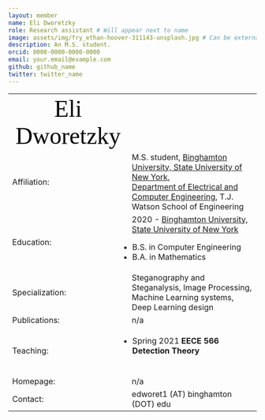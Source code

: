 ```yaml
---
layout: member
name: Eli Dworetzky
role: Research assistant # Will appear next to name
image: assets/img/fry_ethan-hoover-311143-unsplash.jpg # Can be external link
description: An M.S. student.
orcid: 0000-0000-0000-0000
email: your.email@example.com
github: github_name
twitter: twitter_name
---
```


<table width="100%">
	<tr align="center">
		<!--<td class="foto"><img src="images/Yassine_Yousfi_LRES_cropped.jpg" width="200" alt="Dworetzky"/></td> <!-- insert your picture file name -->
		<td class="name"><font face="ZapfDingbats" color="black" size=18>Eli Dworetzky</font> </td> <!-- I will replace this with your name -->
	</tr>
	<tr class="list">
		<td class="list_left">Affiliation:</td>
		<td class="list_right">
			M.S. student, <a href="http://www.binghamton.edu">Binghamton University, State University of New York</a>, </br><a href="http://ece.binghamton.edu">Department of Electrical and Computer Engineering</a>, T.J. Watson School of Engineering
		</td>
	</tr>
	<tr class="list">
		<td class="list_left">Education:</td>
		<td class="list_right">
			2020 - <a href="http://www.binghamton.edu">Binghamton University, State University of New York</a><br />
			<ul class="top" style="padding-left: 1px;">
			<li>
				B.S. in Computer Engineering
			</li>
			<li>
				B.A. in Mathematics 
			</li>
		</td>
	</tr>
	<tr class="list">
		<td class="list_left">Specialization:</td>
		<td class="list_right">
                    Steganography and Steganalysis, Image Processing, Machine Learning systems, Deep Learning design
		</td>
	</tr>
	<tr class="list">
		<td class="list_left">Publications:</td>
		<td class="list_right">
		n/a
		<!--
		<b>2021</b><br />
		<ul class="top" style="padding-left: 1px;">
		<li>
			<b>How to Pretrain for Steganalysis</b>, J. Butora, Y. Yousfi, J. Fridrich, <i>9th IH&MMSec. Workshop, Brussels, Belgium, June 22-25, 2021.</i>
			<br /><a href="http://www.ws.binghamton.edu/fridrich/Research/IN-pretraining-6.pdf"><img src="images/pdf2.gif" alt="pdf"/>[pdf]</a>
		</li><br />
		<li>
			<b>Improving EfficientNet for JPEG Steganalysis</b>, Y. Yousfi, J. Butora, J. Fridrich, C. F. Tsang, <i>9th IH&MMSec. Workshop, Brussels, Belgium, June 22-25, 2021.</i>
			<br /><a href="http://www.ws.binghamton.edu/fridrich/Research/11_SURGERIES_v8_preprint.pdf"><img src="images/pdf2.gif" alt="pdf"/>[pdf]</a>
		</li><br /></ul>
			<b>2020</b><br />
		<ul class="top" style="padding-left: 1px;">
		<li>
			<b>ImageNet Pre-trained CNN Models for JPEG Steganalysis</b>, Y. Yousfi, J. Butora, J. Fridrich, E. Khvedchenya <i>IEEE WIFS, New York, NY, December 6-11, 2020.</i>
			<br /><a href="http://www.ws.binghamton.edu/fridrich/Research/Alaska-2-Revised.pdf"><img src="images/pdf2.gif" alt="pdf"/>[pdf]</a>
			<br /><font color="red">2nd place at the ALASKA II steganalysis kaggle</font>
		</li><br />
		<li>
			<b>Successive Information Bottleneck and applications in Deep Learning</b>, Y. Yousfi, E. Akyol <i>ASILOMAR Conference on Signals, Systems and Computers 2020.</i>
			<br /><a href="https://yassineyousfi.github.io/assets/pdf/asilomar_20_preprint.pdf"><img src="images/pdf2.gif" alt="pdf"/>[pdf]</a>
		</li><br /> -->
		</ul>
		</td>
	</tr>
	<tr class="list">
		<td class="list_left">Teaching:</td>		
		<td class="list_right">
		<ul class="top" style="padding-left: 1px;">
		<li>
			Spring 2021 <b>EECE 566 Detection Theory</b>
		</li><br />
	<tr class="list">
		<td class="list_left">Homepage:</td>		
		<td class="list_right">n/a</td>
	<tr class="list">	
		<td class="list_left">Contact:</td>
		<td class="list_right">edworet1 (AT) binghamton (DOT) edu</td>
	</tr>

</table>